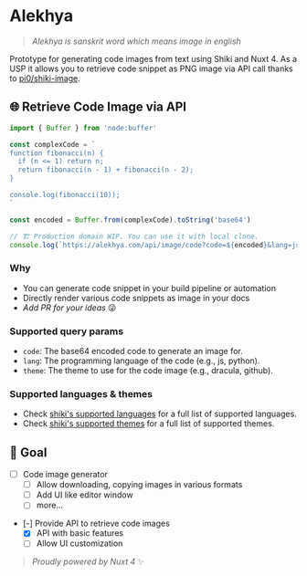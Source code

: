 # Alekhya

> _Alekhya is sanskrit word which means image in english_

Prototype for generating code images from text using Shiki and Nuxt 4. As a USP it allows you to retrieve code snippet as PNG image via API call thanks to [pi0/shiki-image](https://github.com/pi0/shiki-image).

## 🌐 Retrieve Code Image via API

```ts
import { Buffer } from 'node:buffer'

const complexCode = `
function fibonacci(n) {
  if (n <= 1) return n;
  return fibonacci(n - 1) + fibonacci(n - 2);
}

console.log(fibonacci(10));
`

const encoded = Buffer.from(complexCode).toString('base64')

// 🏗️ Production domain WIP. You can use it with local clone.
console.log(`https://alekhya.com/api/image/code?code=${encoded}&lang=js`)
```

### Why

- You can generate code snippet in your build pipeline or automation
- Directly render various code snippets as image in your docs
- _Add PR for your ideas_ 😜

### Supported query params

- `code`: The base64 encoded code to generate an image for.
- `lang`: The programming language of the code (e.g., js, python).
- `theme`: The theme to use for the code image (e.g., dracula, github).

### Supported languages & themes

- Check [shiki's supported languages](https://shiki.style/languages) for a full list of supported languages.
- Check [shiki's supported themes](https://shiki.style/themes) for a full list of supported themes.

## 🎯 Goal

- [ ] Code image generator
  - [ ] Allow downloading, copying images in various formats
  - [ ] Add UI like editor window
  - [ ] more...
- [-] Provide API to retrieve code images
  - [x] API with basic features
  - [ ] Allow UI customization

> _Proudly powered by Nuxt 4_ ✨
